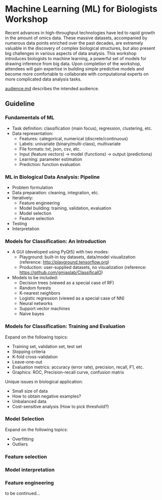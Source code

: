 # Machine Learning (ML) for Biologists Workshop

Recent advances in high-throughput technologies have led to rapid growth in the amount of omics data. These massive datasets, accompanied by numerous data points enriched over the past decades, are extremely valuable in the discovery of complex biological structures, but also present big challenges in various aspects of data analysis. This workshop introduces biologists to machine learning, a powerful set of models for drawing inference from big data.  Upon completion of the workshop, attendees will gain expertise in building simple predictive models and become more comfortable to collaborate with computational experts on more complicated data analysis tasks.

[audience.md](./audience.md) describes the intended audience.

## Guideline

### Fundamentals of ML

* Task definition: classification (main focus), regression, clustering, etc.
* Data representation:
  * Features: categorical, numerical (discrete/continuous)
  * Labels: univariate (binary/multi-class), multivariate
  * File formats: txt, json, csv, etc.
  * Input (feature vectors) -> model (functions) -> output (predictions)
  * Learning: parameter estimation
  * Prediction: function evaluation

### ML in Biological Data Analysis: Pipeline

* Problem formulation
* Data preparation: cleaning, integration, etc.
* Iteratively:
  * Feature engineering
  * Model building: training, validation, evaluation
  * Model selection
  * Feature selection
* Testing
* Interpretation

### Models for Classification: An Introduction

* A GUI (developed using PyQt5) with two modes:
  * Playground: built-in toy datasets, data/model visualization
    (reference: http://playground.tensorflow.org)
  * Production: user-supplied datasets, no visualization
    (reference: https://github.com/gmiaslab/ClassificaIO)
* Models to be included:
  * Decision trees (viewed as a special case of RF)
  * Random forests
  * K-nearest neighbors
  * Logistic regression (viewed as a special case of NN)
  * Neural networks
  * Support vector machines
  * Naive bayes

### Models for Classification: Training and Evaluation

Expand on the following topics:
* Training set, validation set, test set
* Stopping criteria
* K-fold cross-validation
* Leave-one-out
* Evaluation metrics: accuracy (error rate), precision, recall, F1, etc.
* Graphics: ROC, Precision-recall curve, confusion matrix

Unique issues in biological application:
* Small size of data
* How to obtain negative examples?
* Unbalanced data
* Cost-sensitive analysis (How to pick threshold?)

### Model Selection

Expand on the following topics:
* Overfitting
* Outliers

### Feature selection

### Model interpretation

### Feature engineering


to be continued...
